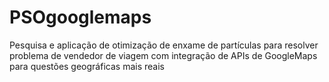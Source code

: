 # PSOgooglemaps
Pesquisa e aplicação de otimização de enxame de partículas para resolver problema de vendedor de viagem com integração de APIs de GoogleMaps para questões geográficas mais reais
